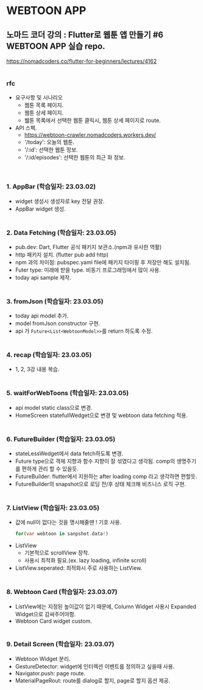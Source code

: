 # WEBTOON APP

## 노마드 코더 강의 : Flutter로 웹툰 앱 만들기 #6 WEBTOON APP 실습 repo.

https://nomadcoders.co/flutter-for-beginners/lectures/4162
<br /> <br />

### rfc

- 요구사항 및 시나리오
  - 웹툰 목록 페이지.
  - 웹툰 상세 페이지.
  - 웳툰 목록에서 선택한 웹툰 클릭시, 웹툰 상세 페이지로 route.
- API 스펙.
  - https://webtoon-crawler.nomadcoders.workers.dev/
  - '/today': 오늘의 웹툰.
  - '/:id': 선택한 웹툰 정보.
  - '/:id/episodes': 선택한 웹툰의 최근 화 정보.

<br />

### 1. AppBar (학습일자: 23.03.02)

- widget 생성시 생성자로 key 전달 권장.
- AppBar widget 생성.
  <br/><br/>

### 2. Data Fetching (학습일자: 23.03.05)

- pub.dev: Dart, Flutter 공식 패키지 보관소.(npm과 유사한 역활)
- http 패키지 설치. (flutter pub add http)
- npm 과의 차이점: pubspec.yaml file에 패키지 타이핑 후 저장만 해도 설치됨.
- Futer type: 미래에 받을 type. 비동기 프로그래밍에서 많이 사용.
- today api sample 제작.
  <br/><br/>

### 3. fromJson (학습일자: 23.03.05)

- today api model 추가.
- model fromJson constructor 구현.
- api 가 `Future<List<WebtoonModel>>`를 return 하도록 수정.
  <br /><br />

### 4. recap (학습일자: 23.03.05)

- 1, 2, 3강 내용 복습.
  <br/><br/>

### 5. waitForWebToons (학습일자: 23.03.05)

- api model static class으로 변경.
- HomeScreen statefullWedget으로 변경 및 webtoon data fetching 적용.
  <br/><br/>

### 6. FutureBuilder (학습일자: 23.03.05)

- stateLessWedget에서 data fetch하도록 변경.
- Future type으로 객체 지향과 함수 지향이 잘 섞였다고 생각됨. comp의 생명주기를 편하게 관리 할 수 있을듯.
- FutureBuilder: flutter에서 지원하는 after loading comp 라고 생각하면 편할듯.
- FutureBuilder의 snapshot으로 로딩 전/후 상태 체크해 비즈니스 로직 구현.
  <br /><br />

### 7. ListView (학습일자: 23.03.05)

- 값에 null이 없다는 것을 명시해줄땐 ! 기호 사용.
  ```dart
  for(var webtoon in sanpshot.data!)
  ```
- ListView
  - 기본적으로 scrollView 장착.
  - 사용시 최적화 필요.(ex. lazy loading, infinite scroll)
- ListView.seperated: 최적화시 주로 사용하는 ListView.
  <br /><br/>

### 8. Webtoon Card (학습일자: 23.03.07)

- ListView에는 지정된 높이값이 없기 때문에, Column Widget 사용시 Expanded Widget으로 감싸주어야함.
- Webtoon Card widget custom.
  <br/><br/>

### 9. Detail Screen (학습일자: 23.03.07)

- Webtoon Widget 분리.
- GestureDetector: widget에 인터렉션 이벤트를 정의하고 싶을때 사용.
- Navigator.push: page route.
- MaterialPageRout: route를 dialog로 할지, page로 할지 옵션 제공.
